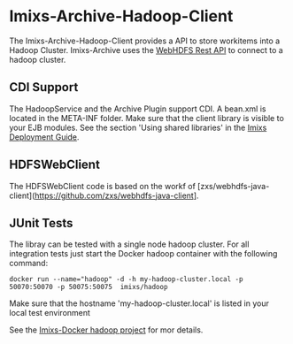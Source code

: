 # Imixs-Archive-Hadoop-Client

The Imixs-Archive-Hadoop-Client provides a API to store workitems into a Hadoop Cluster. Imixs-Archive uses the [WebHDFS Rest API](https://hadoop.apache.org/docs/r2.8.0/hadoop-project-dist/hadoop-hdfs/WebHDFS.html) to connect to a hadoop cluster.


## CDI Support

The HadoopService and the Archive Plugin support CDI. A bean.xml is located in the META-INF folder. Make sure that the client library is visible to your EJB modules. See the section 'Using shared libraries' in the [Imixs Deployment Guide](http://www.imixs.org/doc/deployment/deployment_guide.html). 



## HDFSWebClient

The HDFSWebClient code is based on the workf of [zxs/webhdfs-java-client](https://github.com/zxs/webhdfs-java-client]. 

## JUnit Tests

The libray can be tested with a single node hadoop cluster. 
For all integration tests just start the Docker hadoop container with the following command:

	docker run --name="hadoop" -d -h my-hadoop-cluster.local -p 50070:50070 -p 50075:50075  imixs/hadoop

Make sure that the hostname 'my-hadoop-cluster.local' is listed in your local test environment

See the [Imixs-Docker hadoop project](https://github.com/imixs/imixs-docker/tree/master/hadoop) for mor details.


